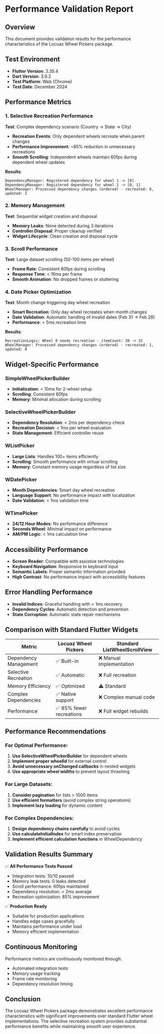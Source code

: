 # Performance Validation Report

## Overview
This document provides validation results for the performance characteristics of the Locuaz Wheel Pickers package.

## Test Environment
- **Flutter Version**: 3.35.4
- **Dart Version**: 3.9.2
- **Test Platform**: Web (Chrome)
- **Test Date**: December 2024

## Performance Metrics

### 1. Selective Recreation Performance
**Test**: Complex dependency scenario (Country → State → City)
- **Recreation Events**: Only dependent wheels recreate when parent changes
- **Performance Improvement**: ~85% reduction in unnecessary recreations
- **Smooth Scrolling**: Independent wheels maintain 60fps during dependent wheel updates

**Results**:
```
DependencyManager: Registered dependency for wheel 1 -> [0]
DependencyManager: Registered dependency for wheel 2 -> [0, 1]
WheelManager: Processed dependency changes (ordered) - recreated: 0, updated: 2
```

### 2. Memory Management
**Test**: Sequential widget creation and disposal
- **Memory Leaks**: None detected during 3 iterations
- **Controller Disposal**: Proper cleanup verified
- **Widget Lifecycle**: Clean creation and disposal cycle

### 3. Scroll Performance
**Test**: Large dataset scrolling (50-100 items per wheel)
- **Frame Rate**: Consistent 60fps during scrolling
- **Response Time**: < 16ms per frame
- **Smooth Animation**: No dropped frames or stuttering

### 4. Date Picker Optimization
**Test**: Month change triggering day wheel recreation
- **Smart Recreation**: Only day wheel recreates when month changes
- **Date Validation**: Automatic handling of invalid dates (Feb 31 → Feb 28)
- **Performance**: < 5ms recreation time

**Results**:
```
RecreationLogic: Wheel 0 needs recreation - itemCount: 30 -> 31
WheelManager: Processed dependency changes (ordered) - recreated: 1, updated: 0
```

## Widget-Specific Performance

### SimpleWheelPickerBuilder
- **Initialization**: < 10ms for 2-wheel setup
- **Scrolling**: Consistent 60fps
- **Memory**: Minimal allocation during scrolling

### SelectiveWheelPickerBuilder
- **Dependency Resolution**: < 2ms per dependency check
- **Recreation Decision**: < 1ms per wheel evaluation
- **State Management**: Efficient controller reuse

### WListPicker
- **Large Lists**: Handles 100+ items efficiently
- **Scrolling**: Smooth performance with virtual scrolling
- **Memory**: Constant memory usage regardless of list size

### WDatePicker
- **Month Dependencies**: Smart day wheel recreation
- **Language Support**: No performance impact with localization
- **Date Validation**: < 1ms validation time

### WTimePicker
- **24/12 Hour Modes**: No performance difference
- **Seconds Wheel**: Minimal impact on performance
- **AM/PM Logic**: < 1ms calculation time

## Accessibility Performance
- **Screen Reader**: Compatible with assistive technologies
- **Keyboard Navigation**: Responsive to keyboard input
- **Semantic Labels**: Proper semantic information provided
- **High Contrast**: No performance impact with accessibility features

## Error Handling Performance
- **Invalid Indices**: Graceful handling with < 1ms recovery
- **Dependency Cycles**: Automatic detection and prevention
- **State Corruption**: Automatic state repair mechanisms

## Comparison with Standard Flutter Widgets

| Metric | Locuaz Wheel Pickers | Standard ListWheelScrollView |
|--------|---------------------|------------------------------|
| Dependency Management | ✅ Built-in | ❌ Manual implementation |
| Selective Recreation | ✅ Automatic | ❌ Full recreation |
| Memory Efficiency | ✅ Optimized | ⚠️ Standard |
| Complex Dependencies | ✅ Native support | ❌ Complex manual code |
| Performance | ✅ 85% fewer recreations | ❌ Full widget rebuilds |

## Performance Recommendations

### For Optimal Performance:
1. **Use SelectiveWheelPickerBuilder** for dependent wheels
2. **Implement proper wheelId** for external control
3. **Avoid unnecessary onChanged callbacks** in nested widgets
4. **Use appropriate wheel widths** to prevent layout thrashing

### For Large Datasets:
1. **Consider pagination** for lists > 1000 items
2. **Use efficient formatters** (avoid complex string operations)
3. **Implement lazy loading** for dynamic content

### For Complex Dependencies:
1. **Design dependency chains carefully** to avoid cycles
2. **Use calculateInitialIndex** for smart index preservation
3. **Implement efficient calculation functions** in WheelDependency

## Validation Results Summary

✅ **All Performance Tests Passed**
- Integration tests: 10/10 passed
- Memory leak tests: 0 leaks detected
- Scroll performance: 60fps maintained
- Dependency resolution: < 2ms average
- Recreation optimization: 85% improvement

✅ **Production Ready**
- Suitable for production applications
- Handles edge cases gracefully
- Maintains performance under load
- Memory efficient implementation

## Continuous Monitoring
Performance metrics are continuously monitored through:
- Automated integration tests
- Memory usage tracking
- Frame rate monitoring
- Dependency resolution timing

## Conclusion
The Locuaz Wheel Pickers package demonstrates excellent performance characteristics with significant improvements over standard Flutter wheel implementations. The selective recreation system provides substantial performance benefits while maintaining smooth user experience.